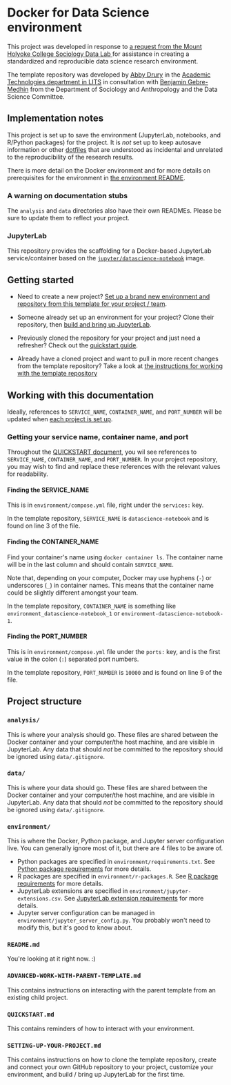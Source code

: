 # Docker for Data Science environment

This project was developed in response to [a request from the Mount Holyoke College Sociology Data Lab ](https://docs.google.com/document/d/1aEAwJX2ccDEbcrMphFKG6Z8XaFU-yQ4xG-hqFXWdCT0/edit) for assistance in creating a standardized and reproducible data science research environment. 

The template repository was developed by [Abby Drury](https://lits.mtholyoke.edu/about-lits/staff/abby-drury) in the [Academic Technologies department in LITS](https://lits.mtholyoke.edu/about-lits/departments/technology-infrastructure-systems-support/academic-technologies) in consultation with [Benjamin Gebre-Medhin](https://www.mtholyoke.edu/directory/faculty-staff/benjamin-gebre-medhin) from the Department of Sociology and Anthropology and the Data Science Committee.



## Implementation notes

This project is set up to save the environment (JupyterLab, notebooks, and R/Python packages) for the project. It is _not_ set up to keep autosave information or other [dotfiles](https://en.wikipedia.org/wiki/Hidden_file_and_hidden_directory) that are understood as incidental and unrelated to the reproducibility of the research results.

There is more detail on the Docker environment and for more details on prerequisites for the environment in [the environment README](environment/README.md).


### A warning on documentation stubs

The `analysis` and `data` directories also have their own READMEs. Please be sure to update them to reflect your project.


### JupyterLab

This repository provides the scaffolding for a Docker-based JupyterLab service/container based on the [`jupyter/datascience-notebook`](https://jupyter-docker-stacks.readthedocs.io/en/latest/using/selecting.html#jupyter-datascience-notebook) image.



## Getting started

- Need to create a new project? [Set up a brand new environment and repository from this template for your project / team](SETTING-UP-YOUR-PROJECT.md).

- Someone already set up an environment for your project? Clone their repository, then [build and bring up JupyterLab](SETTING-UP-YOUR-PROJECT.md#3-build-and-bring-up-jupyterlab).

- Previously cloned the repository for your project and just need a refresher? Check out the [quickstart guide](QUICKSTART.md).

- Already have a cloned project and want to pull in more recent changes from the template repository? Take a look at [the instructions for working with the template repository](ADVANCED-WORK-WITH-PARENT-TEMPLATE.md)



## Working with this documentation

Ideally, references to `SERVICE_NAME`, `CONTAINER_NAME`, and `PORT_NUMBER` will be updated when [each project is set up](SETTING-UP-YOUR-PROJECT.md#4-update-references-in-the-documentation).


### Getting your service name, container name, and port

Throughout the [QUICKSTART document](QUICKSTART.md), you wil see references to `SERVICE_NAME`, `CONTAINER_NAME`, and `PORT_NUMBER`. In your project repository, you may wish to find and replace these references with the relevant values for readability.

#### Finding the SERVICE_NAME

This is in `environment/compose.yml` file, right under the `services:` key. 

In the template repository, `SERVICE_NAME` is `datascience-notebook` and is found on line 3 of the file.

#### Finding the CONTAINER_NAME

Find your container's name using `docker container ls`. The container name will be in the last column and should contain `SERVICE_NAME`. 

Note that, depending on your computer, Docker may use hyphens (`-`) or underscores (`_`) in container names. This means that the container name could be slightly different amongst your team.

In the template repository, `CONTAINER_NAME` is something like `environment_datascience-notebook_1` or `environment-datascience-notebook-1`.

#### Finding the PORT_NUMBER

This is in `environment/compose.yml` file under the `ports:` key, and is the first value in the colon (`:`) separated port numbers.

In the template repository, `PORT_NUMBER` is `10000` and is found on line 9 of the file.




## Project structure


### `analysis/`

This is where your analysis should go. These files are shared between the Docker container and your computer/the host machine, and are visible in JupyterLab. Any data that should _not_ be committed to the repository should be ignored using `data/.gitignore`.


### `data/`

This is where your data should go. These files are shared between the Docker container and your computer/the host machine, and are visible in JupyterLab. Any data that should _not_ be committed to the repository should be ignored using `data/.gitignore`.


### `environment/`

This is where the Docker, Python package, and Jupyter server configuration live. You can generally ignore most of it, but there are 4 files to be aware of.

- Python packages are specified in `environment/requirements.txt`. See [Python package requirements](QUICKSTART.md#python-package-requirements) for more details.
- R packages are specified in `environment/r-packages.R`. See [R package requirements](QUICKSTART.md#r-package-requirements) for more details.
- JupyterLab extensions are specified in `environment/jupyter-extensions.csv`. See [JupyterLab extension requirements](QUICKSTART.md#jupyterlab-extensions) for more details.
- Jupyter server configuration can be managed in `environment/jupyter_server_config.py`. You probably won't need to modify this, but it's good to know about.


### `README.md`

You're looking at it right now. :)


### `ADVANCED-WORK-WITH-PARENT-TEMPLATE.md`

This contains instructions on interacting with the parent template from an existing child project.


### `QUICKSTART.md`

This contains reminders of how to interact with your environment.


### `SETTING-UP-YOUR-PROJECT.md`

This contains instructions on how to clone the template repository, create and connect your own GitHub repository to your project, customize your environment, and build / bring up JupyterLab for the first time.
